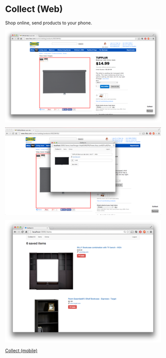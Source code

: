 # Collect (Web)

Shop online, send products to your phone.

![Choose product](example/screenshots/choose.png)

![Save product](example/screenshots/save.png)

![View inventory](example/screenshots/items.png)

[Collect (mobile)](https://github.com/mponizil/collect-mobile)
